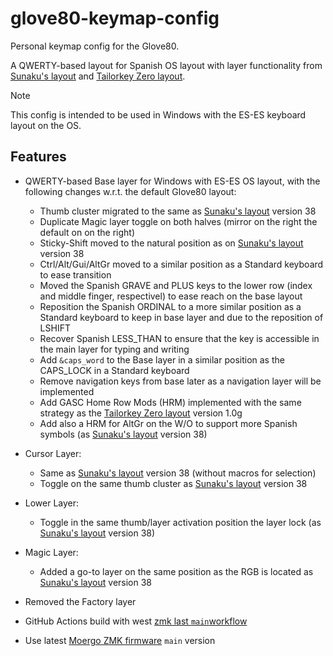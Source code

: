 # glove80-keymap-config

Personal keymap config for the Glove80.

A QWERTY-based layout for Spanish OS layout with layer functionality from [Sunaku's layout] and [Tailorkey Zero layout].

> [!NOTE]
> This config is intended to be used in Windows with the ES-ES keyboard layout on the OS.

## Features

- QWERTY-based Base layer for Windows with ES-ES OS layout, with the following changes w.r.t. the default Glove80 layout:

  - Thumb cluster migrated to the same as [Sunaku's layout] version 38
  - Duplicate Magic layer toggle on both halves (mirror on the right the default on on the right)
  - Sticky-Shift moved to the natural position as on [Sunaku's layout] version 38
  - Ctrl/Alt/Gui/AltGr moved to a similar position as a Standard keyboard to ease transition
  - Moved the Spanish GRAVE and PLUS keys to the lower row (index and middle finger, respectivel) to ease reach on the base layout
  - Reposition the Spanish ORDINAL to a more similar position as a Standard keyboard to keep in base layer and due to the reposition of LSHIFT
  - Recover Spanish LESS_THAN to ensure that the key is accessible in the main layer for typing and writing
  - Add `&caps_word` to the Base layer in a similar position as the CAPS_LOCK in a Standard keyboard
  - Remove navigation keys from base later as a navigation layer will be implemented
  - Add GASC Home Row Mods (HRM) implemented with the same strategy as the [Tailorkey Zero layout] version 1.0g
  - Add also a HRM for AltGr on the W/O to support more Spanish symbols (as [Sunaku's layout] version 38)

- Cursor Layer:

  - Same as [Sunaku's layout] version 38 (without macros for selection)
  - Toggle on the same thumb cluster as [Sunaku's layout] version 38

- Lower Layer:

  - Toggle in the same thumb/layer activation position the layer lock (as [Sunaku's layout] version 38)

- Magic Layer:

  - Added a go-to layer on the same position as the RGB is located as [Sunaku's layout] version 38

- Removed the Factory layer

- GitHub Actions build with west [zmk last `main`workflow](https://github.com/zmkfirmware/zmk/blob/main/.github/workflows/build.yml)
- Use latest [Moergo ZMK firmware](https://github.com/moergo-sc/zmk) `main` version

[Sunaku's layout]: https://sunaku.github.io/moergo-glove80-keyboard.html
[Tailorkey Zero layout]: https://sites.google.com/view/keyboards/glove80_tailorkey
